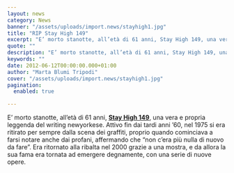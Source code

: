 ```yaml
---
layout: news
category: News
banner: "/assets/uploads/import.news/stayhigh1.jpg"
title: "RIP Stay High 149"
excerpt: "E’ morto stanotte, all’età di 61 anni, Stay High 149, una vera e propria leggenda del writing newyorkese. Attivo fin dai tardi anni ’60, nel 1975 si era ritirato per sempre dalla scena dei graffiti, proprio quando cominciava a farsi notare anche dai profani, affermando che “non c’era più nulla di nuovo da fare”. Era [&hellip"
quote: ""
description: "E’ morto stanotte, all’età di 61 anni, Stay High 149, una vera e propria leggenda del writing newyorkese. Attivo fin dai tardi anni ’60, nel 1975 si era ritirato per sempre dalla scena dei graffiti, proprio quando cominciava a farsi notare anche dai profani, affermando che “non c’era più nulla di nuovo da fare”. Era [&hellip"
keywords: ""
date: 2012-06-12T00:00:00.000+01:00
author: "Marta Blumi Tripodi"
cover: "/assets/uploads/import.news/stayhigh1.jpg"
pagination:
  enabled: true

---
```


E’ morto stanotte, all’età di 61 anni, **[Stay High 149](http://www.stayhigh149.com/ "http://www.stayhigh149.com/")**, una vera e propria leggenda del writing newyorkese. Attivo fin dai tardi anni ’60, nel 1975 si era ritirato per sempre dalla scena dei graffiti, proprio quando cominciava a farsi notare anche dai profani, affermando che “non c’era più nulla di nuovo da fare”. Era ritornato alla ribalta nel 2000 grazie a una mostra, e da allora la sua fama era tornata ad emergere degnamente, con una serie di nuove opere.
